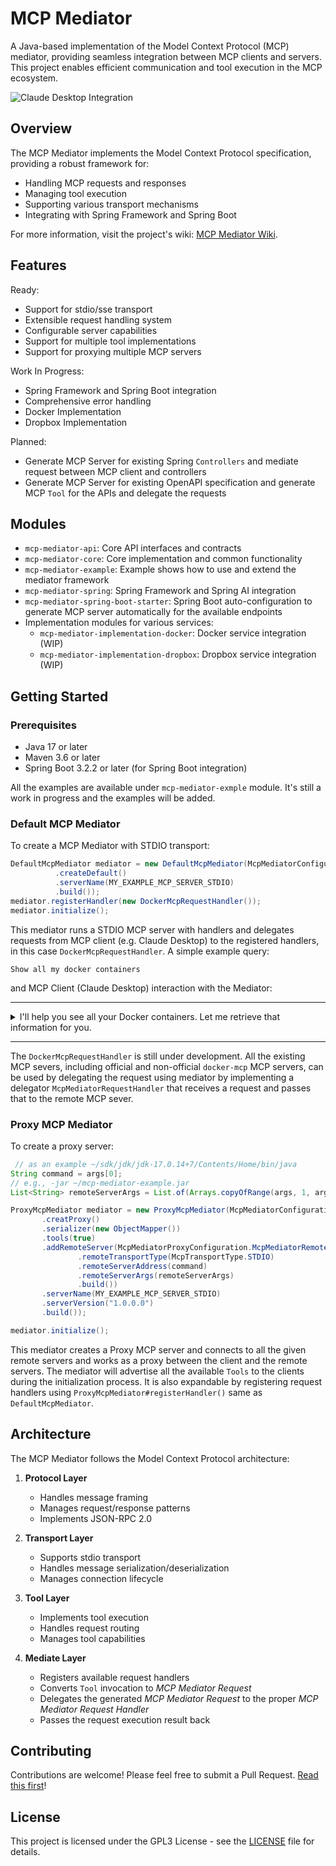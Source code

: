 # MCP Mediator

A Java-based implementation of the Model Context Protocol (MCP) mediator, providing seamless integration between MCP clients and servers. 
This project enables efficient communication and tool execution in the MCP ecosystem.

![Claude Desktop Integration]([.github/static/cl_client_screenshot.png](https://github.com/makbn/mcp_mediator/blob/master/.github/static/cl_client_screenshot.png))


## Overview

The MCP Mediator implements the Model Context Protocol specification, providing a robust framework for:
- Handling MCP requests and responses
- Managing tool execution
- Supporting various transport mechanisms
- Integrating with Spring Framework and Spring Boot

For more information, visit the project's wiki: [MCP Mediator Wiki](https://github.com/makbn/mcp_mediator/wiki).


## Features

Ready:
- Support for stdio/sse transport
- Extensible request handling system
- Configurable server capabilities
- Support for multiple tool implementations
- Support for proxying multiple MCP servers

Work In Progress:
- Spring Framework and Spring Boot integration
- Comprehensive error handling
- Docker Implementation
- Dropbox Implementation

Planned:
- Generate MCP Server for existing Spring `Controllers` and mediate request between MCP client and controllers
- Generate MCP Server for existing OpenAPI specification and generate MCP `Tool` for the APIs and delegate the requests  

## Modules

- `mcp-mediator-api`: Core API interfaces and contracts
- `mcp-mediator-core`: Core implementation and common functionality
- `mcp-mediator-example`: Example shows how to use and extend the mediator framework
- `mcp-mediator-spring`: Spring Framework and Spring AI integration
- `mcp-mediator-spring-boot-starter`: Spring Boot auto-configuration to generate MCP server automatically for the available endpoints
- Implementation modules for various services:
  - `mcp-mediator-implementation-docker`: Docker service integration (WIP)
  - `mcp-mediator-implementation-dropbox`: Dropbox service integration (WIP)

## Getting Started

### Prerequisites

- Java 17 or later
- Maven 3.6 or later
- Spring Boot 3.2.2 or later (for Spring Boot integration)

All the examples are available under `mcp-mediator-exmple` module. It's still a work in progress and the examples will be added.
### Default MCP Mediator 
To create a MCP Mediator with STDIO transport:

```java
DefaultMcpMediator mediator = new DefaultMcpMediator(McpMediatorConfigurationBuilder.builder()
          .createDefault()
          .serverName(MY_EXAMPLE_MCP_SERVER_STDIO)
          .build());
mediator.registerHandler(new DockerMcpRequestHandler());
mediator.initialize();
```

This mediator runs a STDIO MCP server with handlers and delegates requests from MCP client  (e.g. Claude Desktop) to
the registered handlers, in this case `DockerMcpRequestHandler`. A simple example query:

```text
Show all my docker containers
```
and MCP Client (Claude Desktop) interaction with the Mediator:

-----

<details>
 <summary>I'll help you see all your Docker containers. Let me retrieve that information for you. </summary>


```
$ View result from get_all_containers
```

```json

  {
     "loadAllContainers": true
  }
          
  {
    "containers": [
        {
        "id": "61d89a44e4b5",
        "name": "nginx-proxy",
        "status": "running"
        },
        {
        "id": "2c5bfa3b0d93",
        "name": "gcr.io/k8s-minikube/kicbase:v0.0.46",
        "status": "running"
        },
         // ...
    ]
  }

```
  
> Here are all your Docker containers, including both running and non-running containers:
>
> <table>
>  <thead>
>      <tr>
>          <th>CONTAINER ID</th>
>          <th>NAME</th>
>          <th>STATUS</th>
>      </tr>
>  </thead>
>  <tbody>
>      <tr>
>          <td>61d89a44e4b5</td>
>          <td>nginx-proxy</td>
>          <td>running</td>
>      </tr>
>      <tr>
>          <td>2c5bfa3b0d93</td>
>          <td>gcr.io/k8s-minikube/kicbase:v0.0.46</td>
>          <td>running</td>
>      </tr>
>      <tr>
>          <td>...</td>
>          <td>...</td>
>          <td>...</td>
>      </tr>
>  </tbody>
> </table>
>
> You have 10 containers total: 6 running, 2 exited, and 1 paused.

</details>

-----

The `DockerMcpRequestHandler` is still under development. All the existing MCP severs, including official and non-official `docker-mcp` MCP servers, can be used by delegating the request using mediator by implementing a delegator `McpMediatorRequestHandler` that receives a request and passes that to the remote MCP sever.



###  Proxy MCP Mediator
To create a proxy server:
```java
 // as an example ~/sdk/jdk/jdk-17.0.14+7/Contents/Home/bin/java
String command = args[0];
// e.g., -jar ~/mcp-mediator-example.jar
List<String> remoteServerArgs = List.of(Arrays.copyOfRange(args, 1, args.length));

ProxyMcpMediator mediator = new ProxyMcpMediator(McpMediatorConfigurationBuilder.builder()
       .creatProxy()
       .serializer(new ObjectMapper())
       .tools(true)
       .addRemoteServer(McpMediatorProxyConfiguration.McpMediatorRemoteMcpServerConfiguration.builder()
               .remoteTransportType(McpTransportType.STDIO)
               .remoteServerAddress(command)
               .remoteServerArgs(remoteServerArgs)
               .build())
       .serverName(MY_EXAMPLE_MCP_SERVER_STDIO)
       .serverVersion("1.0.0.0")
       .build());

mediator.initialize();
```
This mediator creates a Proxy MCP server and connects to all the given remote servers and works as a proxy between the 
client and the remote servers. The mediator will advertise all the available `Tools` to the clients during the 
initialization process. It is also expandable by registering request handlers using `ProxyMcpMediator#registerHandler()`
same as `DefaultMcpMediator`.


## Architecture

The MCP Mediator follows the Model Context Protocol architecture:

1. **Protocol Layer**
   - Handles message framing
   - Manages request/response patterns
   - Implements JSON-RPC 2.0

2. **Transport Layer**
   - Supports stdio transport
   - Handles message serialization/deserialization
   - Manages connection lifecycle

3. **Tool Layer**
   - Implements tool execution
   - Handles request routing
   - Manages tool capabilities
     
4. **Mediate Layer**
   - Registers available request handlers
   - Converts `Tool` invocation to *MCP Mediator Request*
   - Delegates the generated *MCP Mediator Request* to the proper *MCP Mediator Request Handler*
   - Passes the request execution result back 

## Contributing

Contributions are welcome! Please feel free to submit a Pull Request. [Read this first](CONTRIBUTING.md)!

## License

This project is licensed under the GPL3 License - see the [LICENSE](https://choosealicense.com/licenses/gpl-3.0/) file for details.

